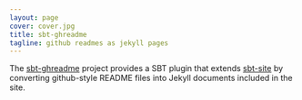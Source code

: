 ```yaml
---
layout: page
cover: cover.jpg
title: sbt-ghreadme
tagline: github readmes as jekyll pages
---
```


The [sbt-ghreadme](http://zman.io/sbt-ghreadme/) project provides a SBT plugin that extends [sbt-site](https://github.com/sbt/sbt-site) by converting github-style README files into Jekyll documents included in the site.
